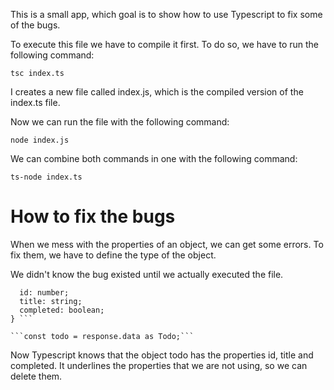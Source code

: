 This is a small app, which goal is to show how to use Typescript to fix some of the bugs.

To execute this file we have to compile it first. To do so, we have to run the following command:

`tsc index.ts`

I creates a new file called index.js, which is the compiled version of the index.ts file.

Now we can run the file with the following command:

`node index.js`

We can combine both commands in one with the following command:

`ts-node index.ts`

# How to fix the bugs

When we mess with the properties of an object, we can get some errors. To fix them, we have to define the type of the object.

We didn't know the bug existed until we actually executed the file.

````interface Todo {
  id: number;
  title: string;
  completed: boolean;
} ```

```const todo = response.data as Todo;```
````

Now Typescript knows that the object todo has the properties id, title and completed.
It underlines the properties that we are not using, so we can delete them.
